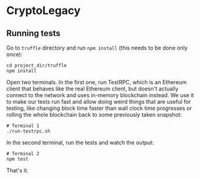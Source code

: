 # CryptoLegacy

## Running tests

Go to `truffle` directory and run `npm install` (this needs to be done only once):

```shell
cd project_dir/truffle
npm install
```

Open two terminals. In the first one, run TestRPC, which is an Ethereum client that behaves like the real Ethereum client, but doesn't actually connect to the network and uses in-memory blockchain instead. We use it to make our tests run fast and allow doing weird things that are useful for testing, like changing block time faster than wall clock time progresses or rolling the whole blockchain back to some previously taken snapshot:

```shell
# Terminal 1
./run-testrpc.sh
```

In the second terminal, run the tests and watch the output:

```shell
# Terminal 2
npm test
```

That's it.
